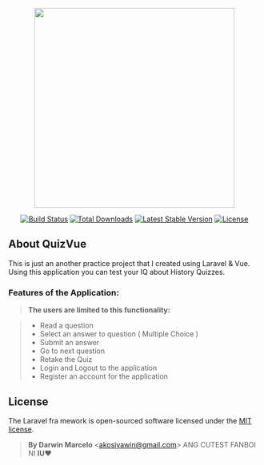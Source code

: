 <p align="center"><a href="https://laravel.com" target="_blank"><img src="https://raw.githubusercontent.com/laravel/art/master/logo-lockup/5%20SVG/2%20CMYK/1%20Full%20Color/laravel-logolockup-cmyk-red.svg" width="400"></a></p>

<p align="center">
<a href="https://travis-ci.org/laravel/framework"><img src="https://travis-ci.org/laravel/framework.svg" alt="Build Status"></a>
<a href="https://packagist.org/packages/laravel/framework"><img src="https://img.shields.io/packagist/dt/laravel/framework" alt="Total Downloads"></a>
<a href="https://packagist.org/packages/laravel/framework"><img src="https://img.shields.io/packagist/v/laravel/framework" alt="Latest Stable Version"></a>
<a href="https://packagist.org/packages/laravel/framework"><img src="https://img.shields.io/packagist/l/laravel/framework" alt="License"></a>
</p>

## About QuizVue

This is just an another practice project that I created using Laravel & Vue.
Using this application you can test your IQ about History Quizzes.

### Features of the Application:

> **The users are limited to this functionality:**

> - Read a question
> - Select an answer to question ( Multiple Choice )
> - Submit an answer
> - Go to next question
> - Retake the Quiz
> - Login and Logout to the application
> - Register an account for the application
 

## License

The Laravel fra
mework is open-sourced software licensed under the [MIT license](https://opensource.org/licenses/MIT).

> **By Darwin Marcelo** \<akosiyawin@gmail.com\> ANG CUTEST FANBOI NI **IU♥**

